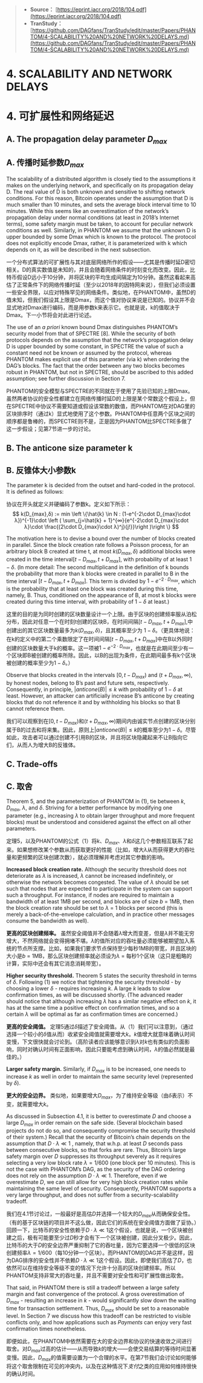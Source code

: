 >* **Source：** [https://eprint.iacr.org/2018/104.pdf](https://eprint.iacr.org/2018/104.pdf)  
>* **TranStudy：** [https://github.com/DAGfans/TranStudy/edit/master/Papers/PHANTOM/4-SCALABILITY%20AND%20NETWORK%20DELAYS.md](https://github.com/DAGfans/TranStudy/edit/master/Papers/PHANTOM/4-SCALABILITY%20AND%20NETWORK%20DELAYS.md)


# 4. SCALABILITY AND NETWORK DELAYS

# 4. 可扩展性和网络延迟

## A. The propagation delay parameter $D_{max}$

## A. 传播时延参数$D_{max}$

The scalability of a distributed algorithm is closely tied to the assumptions it makes on the
underlying network, and specifically on its propagation delay D. The real value of D is both
unknown and sensitive to shifting network conditions. For this reason, Bitcoin operates under
the assumption that D is much smaller than 10 minutes, and sets the average block interval
time to 10 minutes. While this seems like an overestimation of the network’s propagation delay
under normal conditions (at least in 2018’s Internet terms), some safety margin must be taken,
to account for peculiar network conditions as well. Similarly, in PHANTOM we assume that
the unknown D is upper bounded by some Dmax which is known to the protocol. The protocol
does not explicitly encode Dmax, rather, it is parameterized with k which depends on it, as will
be described in the next subsection.

一个分布式算法的可扩展性与其对底层网络所作的假设——尤其是传播时延D密切相关。D的真实数值是未知的，并且会随着网络条件的时刻变化而改变。因此，比特币假设D远小于10分钟，并将区块的平均生成间隔定为10分钟。虽然这看起来高估了正常条件下的网络传播时延（至少以2018年的因特网来说），但我们必须设置一些安全界限，以应对特殊罕见的网络条件。类似地，在PHANTOM中，虽然D的值未知，但我们假设其上限是Dmax，而这个值对协议来说是已知的。协议并不会显式地对Dmax进行编码，而是用参数k来表示它。也就是说，k的值取决于Dmax。下一小节将会对此进行论述。

The use of an *a priori* known bound Dmax distinguishes PHANTOM’s security model from
that of SPECTRE [8]. While the security of both protocols depends on the assumption that the
network’s propagation delay D is upper bounded by some constant, in SPECTRE the value of
such a constant need not be known or assumed by the protocol, whereas PHANTOM makes
explicit use of this parameter (via k) when ordering the DAG’s blocks. The fact that the order
between any two blocks becomes robust in PHANTOM, but not in SPECTRE, should be ascribed
to this added assumption; see further discussion in Section 7.

PHANTOM的安全模型与SPECTRE的不同就在于使用了先验已知的上限Dmax。虽然两者协议的安全性都建立在网络传播时延D的上限是某个常数这个假设上，但在SPECTRE中协议不需要知道或假设该常数的数值，而PHANTOM在对DAG里的区块排序时（通过k）显式地使用了这个参数。PHANTOM中任意两个区块之间的顺序都是鲁棒的，而SPECTRE则不是，正是因为PHANTOM比SPECTRE多做了这一步假设；见第7节进一步的讨论。

## B. The anticone size parameter k

## B. 反锥体大小参数k

The parameter k is decided from the outset and hard-coded in the protocol. It is defined as
follows:

协议在开头就定义并硬编码了参数k。定义如下所示：
$$
 k(D_{max},δ) := min \left \{\hat{k} \in N : (1-e^{-2\cdot D_{max}\cdot λ})^{-1}\cdot \left ( \sum_{j=\hat{k} + 1}^{∞}{e^{-2\cdot D_{max}\cdot λ}\cdot \frac{(2\cdot D_{max}\cdot λ)^j}{j!}}\right )\right \}
$$


The motivation here is to devise a bound over the number of blocks created in parallel. Since
the block creation rate follows a Poisson process, for an arbitrary block B created at time t,
at most $k(D_{max},δ)$ additional blocks were created in the time interval$[t - D_{max}, t + D_{max}]$, with
probability of at least $1 - δ$. (In more detail: The second multiplicand in the definition of k
bounds the probability that more than k blocks were created in parallel to B in the time interval
$[t - D_{max}, t + D_{max}]$. This term is divided by $1 - e^{-2 \cdot D_{max}}$, which is the probability that
at least one block was created during this time, namely, B. Thus, conditioned on the
appearance of B, at most k blocks were created during this time interval, with probability of
$1 - δ$ at least.)

这里的目的是为同时创建的区块数量设计一个上限。由于区块的创建频率服从泊松分布，因此对任意一个在时刻t创建的区块B，在时间间隔$[t - D_{max}, t + D_{max}]$,中创建出的其它区块数量最多为$k(D_{max},δ)$，且其概率至少为 $1 - δ$。（更具体地说：在k的定义中的第二个乘数限定了在时间间隔$[t - D_{max}, t + D_{max}]$中在B以外同时创建的区块数量大于k的概率。这一项被$1 - e^{-2 \cdot D_{max}}$，也就是在此期间至少有一个区块即B被创建的概率所除。因此，以B的出现为条件，在此期间最多有k个区块被创建的概率至少为$1 - δ$。）

Observe that blocks created in the intervals $[0, t - D_{max})$ and $(t + D_{max}, ∞)$, by honest nodes,
belong to B’s past and future sets, respectively. Consequently, in principle, $|anticone(B)| ≤ k$
with probability of $1 - δ$ at least. However, an attacker can artificially increase B’s anticone by
creating blocks that do not reference it and by withholding his blocks so that B cannot reference
them.

我们可以观察到在$[0, t - D_{max})$和$(t + D_{max}, ∞)$期间内由诚实节点创建的区块分别属于B的过去和将来集。因此，原则上$|anticone(B)| ≤ k$的概率至少为$1 - δ$。尽管如此，攻击者可以通过创建不引用B的区块，并且将区块隐藏起来不让B指向它们，从而人为增大B的反锥体。


## C. Trade-offs

## C. 取舍

Theorem 5, and the parameterization of PHANTOM in (1), tie between $k$, $D_{max}$, $λ$, and $δ$.
Striving for a better performance by modifying one parameter (e.g., increasing $λ$ to obtain larger
throughput and more frequent blocks) must be understood and considered against the effect on
all other parameters.

定理5，以及PHANTOM的公式（1）将$k$、$D_{max}$、$λ$和$δ$这几个参数相互联系了起来。如果想修改某个参数从而获取更好的性能（比如，增大$λ$从而获得更大的吞吐量和更频繁的区块创建次数），就必须理解并考虑对其它参数的影响。

**Increased block creation rate.** Although the security threshold does not deteriorate as $λ$ is
increased, $λ$ cannot be increased indefinitely, or otherwise the network becomes congested. The
value of $λ$ should be set such that nodes that are expected to participate in the system can
support such a throughput. For instance, if nodes are required to maintain a bandwidth of at
least 1MB per second, and blocks are of size $b$ = 1MB, then the block creation rate should
be set to $λ$ = 1 blocks per second (this is merely a back-of-the-envelope calculation, and in
practice other messages consume the bandwidth as well).

**更高的区块创建频率。** 虽然安全阈值并不会随着$λ$增大而变差，但是$λ$并不能无穷增大，不然网络就会变得拥堵不堪。$λ$的值所对应的吞吐量必须能够被期望加入系统的节点所支撑。比如，如果我们要求节点保持至少每秒1MB的带宽，并且区块的大小是$b$ = 1MB，那么区块创建频率就必须设为$λ$ = 每秒1个区块（这只是粗略的计算，实际中还会有其它消息消耗带宽）。

**Higher security threshold.** Theorem 5 states the security threshold in terms of $δ$. Following (1)
we notice that tightening the security threshold - by choosing a lower $δ$ - requires increasing
$k$. A large $k$ leads to slow confirmation times, as will be discussed shortly.
(The advanced reader should notice that although increasing $λ$ has a similar negative effect on $k$, it has at the
same time a positive effect on confirmation times, and so a certain $λ$ will be optimal as far as confirmation times are concerned.)

**更高的安全阈值。** 定理5通过$δ$描述了安全阈值。从（1）我们可以注意到，（通过选择一个较小的$δ$值从而）收紧安全阈值就需要增大$k$。$k$值增大就意味着确认时间变慢，下文很快就会讨论到。（高阶读者应该能够意识到$λ$对$k$也有类似的负面影响，同时对确认时间有正面影响，因此只要能考虑到确认时间，$λ$的值必然就是最佳的。）

**Larger safety margin.** Similarly, if $D_{max}$ is to be increased, one needs to increase $k$ as well
in order to maintain the same security level (represented by $δ$).

**更大的安全边界。** 类似地，如果要增大$D_{max}$，为了维持安全等级（由$δ$表示）不变，就需要增大$k$。

As discussed in Subsection 4.1, it is better to overestimate $D$ and choose a large $D_{max}$ in order
remain on the safe side. (Several blockchain based projects do not do so, and consequently compromise the security threshold of their system.) 
Recall that the security of Bitcoin’s chain depends on the assumption
that $D \cdot λ \ll 1$ , namely, that w.h.p. at least $D$ seconds pass between consecutive blocks, so that
forks are rare. Thus, Bitcoin’s large safety margin over $D$ suppresses its throughput severely as
it requires selecting a very low block rate $λ = 1 / 600$ (one block per 10 minutes). This is not
the case with PHANTOM’s DAG, as the security of the DAG ordering does not rely on the
assumption $D \cdot λ \ll 1$. Therefore, even if we overestimate $D$, we can still allow for very high
block creation rates while maintaining the same level of security. Consequently, PHANTOM
supports a very large throughput, and does not suffer from a security-scalability tradeoff.

我们在4.1节讨论过，一般最好是高估$D$并选择一个较大的$D_{max}$从而确保安全性。（有的基于区块链的项目并不这么做，因此它们的系统在安全阈值方面做了妥协。）回顾一下，比特币的安全性依赖于$D \cdot λ \ll 1$这个假设，也就是说，一个区块被创建之后，极有可能要至少过$D$秒才会有下一个区块被创建，因此分叉极少。因此，比特币的大于$D$的安全边界严重抑制了它的吞吐量，因为它要选择一个很低的区块创建频率$λ = 1 / 600$（每10分钟一个区块）。而PHANTOM的DAG并不是这样，因为DAG排序的安全性并不依赖$D \cdot λ \ll 1$这个假设。因此，即使我们高估了$D$，也依然可以在维持安全等级不变的情况下允许十分高的区块创建频率。所以PHANTOM支持非常大的吞吐量，并且不需要对安全性和可扩展性做出取舍。

That said, in PHANTOM there is still a tradeoff between a large safety margin and fast
convergence of the protocol. A gross overestimation of $D_{max}$ - resulting an increase in $k$ -
would significantly slow down the waiting time for transaction settlement. Thus, $D_{max}$ should
be set to a reasonable level. In Section 7 we discuss how this tradeoff can be restricted to visible
conflicts only, and how applications such as *Payments* can enjoy very fast confirmation times
nonetheless.

即便如此，在PHANTOM中依然需要在大的安全边界和协议的快速收敛之间进行取舍。对$D_{max}$过高的估计——从而导致$k$的增大——会使交易结算的等待时间显著变慢。因此，$D_{max}$的值需要设置为一个合理的水平。在第7节我们会讨论如何能够将这个取舍限制在可见的冲突内，以及在这种情况下*支付*之类的应用如何维持很快的确认时间。
